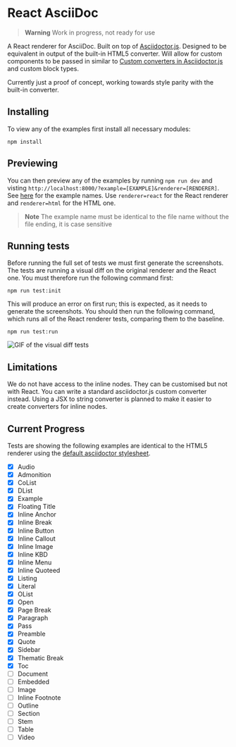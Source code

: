 # React AsciiDoc

> **Warning** Work in progress, not ready for use

A React renderer for AsciiDoc. Built on top of
[Asciidoctor.js](https://github.com/asciidoctor/asciidoctor.js/). Designed to be equivalent
in output of the built-in HTML5 converter. Will allow for custom components to be passed in
similar to
[Custom converters in Asciidoctor.js](https://docs.asciidoctor.org/asciidoctor.js/latest/extend/converter/custom-converter/)
and custom block types.

Currently just a proof of concept, working towards style parity with the built-in converter.

## Installing

To view any of the examples first install all necessary modules:

```
npm install
```

## Previewing

You can then preview any of the examples by running `npm run dev` and visting
`http://localhost:8000/?example=[EXAMPLE]&renderer=[RENDERER]`. See
[here](https://github.com/oxidecomputer/react-asciidoc/tree/main/src/examples) for the
example names. Use `renderer=react` for the React renderer and `renderer=html` for the HTML
one.

> **Note** The example name must be identical to the file name without the file ending, it
> is case sensitive

## Running tests

Before running the full set of tests we must first generate the screenshots. The tests are
running a visual diff on the original renderer and the React one. You must therefore run the
following command first:

```
npm run test:init
```

This will produce an error on first run; this is expected, as it needs to generate the
screenshots. You should then run the following command, which runs all of the React renderer
tests, comparing them to the baseline.

```
npm run test:run
```

![GIF of the visual diff tests](https://user-images.githubusercontent.com/4020798/196468163-a3fac4eb-ddec-43d1-99ee-a38fe7cd7062.gif)

## Limitations

We do not have access to the inline nodes. They can be customised but not with React. You
can write a standard asciidoctor.js custom converter instead. Using a JSX to string
converter is planned to make it easier to create converters for inline nodes.

## Current Progress

Tests are showing the following examples are identical to the HTML5 renderer using the
[default asciidoctor stylesheet](https://github.com/asciidoctor/asciidoctor/blob/f80441fd2ad46439cce19bf54581eb9d79097f3d/src/stylesheets/asciidoctor.css).

- [x] Audio
- [x] Admonition
- [x] CoList
- [x] DList
- [x] Example
- [x] Floating Title
- [x] Inline Anchor
- [x] Inline Break
- [x] Inline Button
- [x] Inline Callout
- [x] Inline Image
- [x] Inline KBD
- [x] Inline Menu
- [x] Inline Quoteed
- [x] Listing
- [x] Literal
- [x] OList
- [x] Open
- [x] Page Break
- [x] Paragraph
- [x] Pass
- [x] Preamble
- [x] Quote
- [x] Sidebar
- [x] Thematic Break
- [x] Toc
- [ ] Document
- [ ] Embedded
- [ ] Image
- [ ] Inline Footnote
- [ ] Outline
- [ ] Section
- [ ] Stem
- [ ] Table
- [ ] Video

